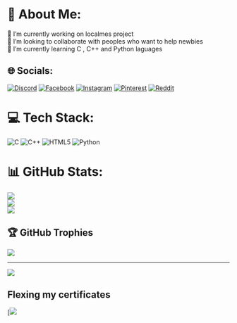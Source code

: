 # 💫 About Me:
🔭 I’m currently working on localmes project<br>👯 I’m looking to collaborate with peoples who want to help newbies<br>🌱 I’m currently learning C , C++ and Python laguages


## 🌐 Socials:
[![Discord](https://img.shields.io/badge/Discord-%237289DA.svg?logo=discord&logoColor=white)](https://discord.gg/https://discord.gg/Xaq4WDFT) [![Facebook](https://img.shields.io/badge/Facebook-%231877F2.svg?logo=Facebook&logoColor=white)](https://facebook.com/https://www.facebook.com/akira.andrimalala) [![Instagram](https://img.shields.io/badge/Instagram-%23E4405F.svg?logo=Instagram&logoColor=white)](https://instagram.com/kira.tar.gz) [![Pinterest](https://img.shields.io/badge/Pinterest-%23E60023.svg?logo=Pinterest&logoColor=white)](https://pinterest.com/zeraora1409) [![Reddit](https://img.shields.io/badge/Reddit-%23FF4500.svg?logo=Reddit&logoColor=white)](https://reddit.com/user/Working_Being_9634) 

# 💻 Tech Stack:
![C](https://img.shields.io/badge/c-%2300599C.svg?style=for-the-badge&logo=c&logoColor=white) ![C++](https://img.shields.io/badge/c++-%2300599C.svg?style=for-the-badge&logo=c%2B%2B&logoColor=white) ![HTML5](https://img.shields.io/badge/html5-%23E34F26.svg?style=for-the-badge&logo=html5&logoColor=white) ![Python](https://img.shields.io/badge/python-3670A0?style=for-the-badge&logo=python&logoColor=ffdd54)
# 📊 GitHub Stats:
![](https://github-readme-stats.vercel.app/api?username=isma-andri&theme=dark&hide_border=false&include_all_commits=false&count_private=false)<br/>
![](https://github-readme-streak-stats.herokuapp.com/?user=isma-andri&theme=dark&hide_border=false)<br/>
![](https://github-readme-stats.vercel.app/api/top-langs/?username=isma-andri&theme=dark&hide_border=false&include_all_commits=false&count_private=false&layout=compact)

## 🏆 GitHub Trophies
![](https://github-profile-trophy.vercel.app/?username=isma-andri&theme=radical&no-frame=false&no-bg=true&margin-w=4)

---
[![](https://visitcount.itsvg.in/api?id=isma-andri&icon=0&color=0)](https://visitcount.itsvg.in)

## Flexing my certificates
[![](https://www.sololearn.com/certificates/CC-NC8RN1TG)

<!-- Proudly created with GPRM ( https://gprm.itsvg.in ) -->
